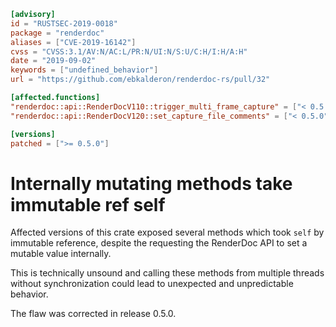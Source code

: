 ```toml
[advisory]
id = "RUSTSEC-2019-0018"
package = "renderdoc"
aliases = ["CVE-2019-16142"]
cvss = "CVSS:3.1/AV:N/AC:L/PR:N/UI:N/S:U/C:H/I:H/A:H"
date = "2019-09-02"
keywords = ["undefined_behavior"]
url = "https://github.com/ebkalderon/renderdoc-rs/pull/32"

[affected.functions]
"renderdoc::api::RenderDocV110::trigger_multi_frame_capture" = ["< 0.5.0"]
"renderdoc::api::RenderDocV120::set_capture_file_comments" = ["< 0.5.0"]

[versions]
patched = [">= 0.5.0"]
```

# Internally mutating methods take immutable ref self

Affected versions of this crate exposed several methods which took `self` by
immutable reference, despite the requesting the RenderDoc API to set a mutable
value internally.

This is technically unsound and calling these methods from multiple threads
without synchronization could lead to unexpected and unpredictable behavior.

The flaw was corrected in release 0.5.0.
